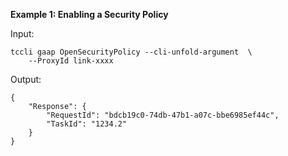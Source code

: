 **Example 1: Enabling a Security Policy**



Input: 

```
tccli gaap OpenSecurityPolicy --cli-unfold-argument  \
    --ProxyId link-xxxx
```

Output: 
```
{
    "Response": {
        "RequestId": "bdcb19c0-74db-47b1-a07c-bbe6985ef44c",
        "TaskId": "1234.2"
    }
}
```

